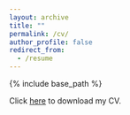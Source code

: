 ```yaml
---
layout: archive
title: ""
permalink: /cv/
author_profile: false
redirect_from:
  - /resume
---
```


{% include base_path %}

Click [here](/files/CV_MarinaLemos.pdf) to download my CV.
